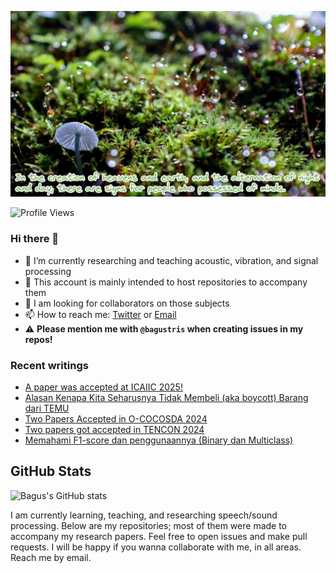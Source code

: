<!-- insert image -->
![](./images/yamap_minds.jpeg)

![Profile Views](https://komarev.com/ghpvc/?username=bagustris&style=flat-square)

### Hi there 👋
<!-- **bagustris/bagustris** is a ✨ _special_ ✨ repository because its `README.md` (this file) appears on your GitHub profile.⚠️ -->
- 🔭 I’m currently researching and teaching acoustic, vibration, and signal processing
- 💬 This account is mainly intended to host repositories to accompany them
- 👯 I am looking for collaborators on those subjects 
- 📫 How to reach me: [Twitter](https://twitter.com/btatmaja) or [Email](mailto:btatmaja@gmail.com)
-  :warning: **Please mention me with `@bagustris` when creating issues in my repos!**

### Recent writings
<!-- BLOG-POST-LIST:START -->
- [A paper was accepted at ICAIIC 2025!](https://bagustris.blogspot.com/2025/01/a-paper-was-accepted-at-icaiic-2025.html)
- [Alasan Kenapa Kita Seharusnya Tidak Membeli &lpar;aka boycott&rpar; Barang dari TEMU](https://bagustris.blogspot.com/2024/09/alasan-kenapa-kita-seharusnya-tidak.html)
- [Two Papers Accepted in O-COCOSDA 2024](https://bagustris.blogspot.com/2024/09/two-papers-accepted-in-o-cocosda-2024.html)
- [Two papers got accepted in TENCON 2024](https://bagustris.blogspot.com/2024/09/two-papers-got-accepted-in-tencon-2024.html)
- [Memahami F1-score dan penggunaannya &lpar;Binary dan Multiclass&rpar;](https://bagustris.blogspot.com/2024/09/memahami-f1-score-dan-penggunaannya.html)
<!-- BLOG-POST-LIST:END -->

<!--### My Github Stats
[![](https://github-readme-stats-sigma-five.vercel.app/api?username=bagustris&theme=onedark&hide_title=true&hide_border=true)](https://github.com/bagustris)
-->

## GitHub Stats

![Bagus's GitHub stats](https://github-readme-stats.vercel.app/api?username=bagustris&show_icons=true&theme=radical)

<!--## Top Languages
![Top Languages](https://github-readme-stats.vercel.app/api/top-langs/?username=bagustris&layout=compact&theme=radical)
-->
<!-- - 🤔 I’m looking for help with ... 
- 💬 Ask me about ...
- 😄 Pronouns: ...
- ⚡ Fun fact: ... 
- 🌱 I’m currently also learning and teaching on those subjects 🔭 -->


I am currently learning, teaching, and researching speech/sound processing. Below are my repositories; most of them were made to accompany my research papers. Feel free to open issues and make pull requests. I will be happy if you wanna collaborate with me, in all areas. Reach me by email.

